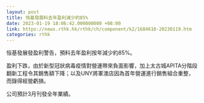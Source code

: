 ```yaml
---
layout: post
title: 恒基發展料去年盈利減少約85%
date: 2023-01-19 18:06:42.000000000 +08:00
link: https://news.rthk.hk/rthk/ch/component/k2/1684610-20230119.htm
categories: rthk
---
```


恒基發展發盈利警告，預料去年盈利按年減少約85%。

盈利下跌，由於新型冠狀病毒疫情對營運帶來負面影響，加上太古城APITA分階段翻新工程令其銷售額下降；以及UNY將軍澳店因為首年營運進行銷售組合重整，而錄得經營虧損。

公司預計3月刊發全年業績。
